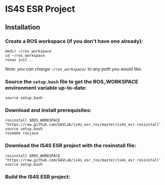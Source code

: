 # IS4S ESR Project

## Installation

### Create a ROS workspace (if you don't have one already):

    mkdir ~/ros_workspace
    cd ~/ros_workspace
    rosws init .

_Note: you can change `~/ros_workspace/` to any path you would like._

### Source the `setup.bash` file to get the ROS_WORKSPACE environment variable up-to-date:

    source setup.bash

### Download and install prerequisites:

    rosinstall $ROS_WORKSPACE "https://raw.github.com/GAVLab/is4s_esr_ros/master/is4s_esr.rosinstall"
    source setup.bash
    rosmake rosjava

### Download the IS4S ESR project with the rosinstall file:

    rosinstall $ROS_WORKSPACE "https://raw.github.com/GAVLab/is4s_esr_ros/master/is4s_esr.rosinstall"
    source setup.bash

### Build the IS4S ESR project:

